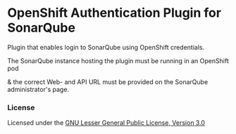 # OpenShift Authentication Plugin for SonarQube

Plugin that enables login to SonarQube using OpenShift credentials. 

The SonarQube instance hosting the plugin must be running in an OpenShift pod

& the correct Web- and API URL must be provided on the SonarQube administrator's page.

### License

Licensed under the [GNU Lesser General Public License, Version 3.0](http://www.gnu.org/licenses/lgpl.txt)

